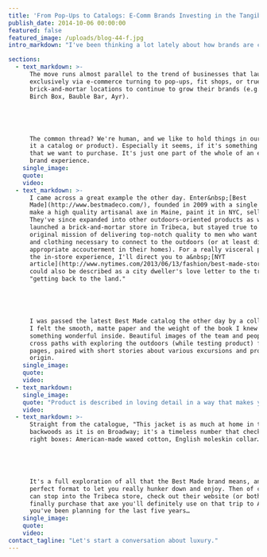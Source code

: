 ```yaml
---
title: 'From Pop-Ups to Catalogs: E-Comm Brands Investing in the Tangible'
publish_date: 2014-10-06 00:00:00
featured: false
featured_image: /uploads/blog-44-f.jpg
intro_markdown: "I've been thinking a lot lately about how brands are continuing to invest or reinvest in the catalog portion of their business because of the correlating uptick in sales (as has the Wall Street Journal): Restoration Hardware (with a whopping 13 volume mailing), Bonobos, J. Crew.​"

sections:
  - text_markdown: >-
      The move runs almost parallel to the trend of businesses that launched
      exclusively via e-commerce turning to pop-ups, fit shops, or true
      brick-and-mortar locations to continue to grow their brands (e.g. Everlane,
      Birch Box, Bauble Bar, Ayr).





      The common thread? We're human, and we like to hold things in our hands (be
      it a catalog or product). Especially it seems, if it's something of quality
      that we want to purchase. It's just one part of the whole of an effective
      brand experience.​
    single_image:
    quote:
    video:
  - text_markdown: >-
      I came across a great example the other day. Enter&nbsp;[Best
      Made](http://www.bestmadeco.com/), founded in 2009 with a single mission:
      make a high quality artisanal axe in Maine, paint it in NYC, sell online.
      They've since expanded into other outdoors-oriented products as well as
      launched a brick-and-mortar store in Tribeca, but stayed true to their
      original mission of delivering top-notch quality to men who want the tools
      and clothing necessary to connect to the outdoors (or at least display the
      appropriate accouterment in their homes). For a really visceral portrait of
      the in-store experience, I'll direct you to a&nbsp;[NYT
      article](http://www.nytimes.com/2013/06/13/fashion/best-made-store-opens-in-manhattan.html?_r=0)&nbsp;that
      could also be described as a city dweller's love letter to the trappings of
      "getting back to the land."





      I was passed the latest Best Made catalog the other day by a colleague. As
      I felt the smooth, matte paper and the weight of the book I knew there was
      something wonderful inside. Beautiful images of the team and people they
      cross paths with exploring the outdoors (while testing product) flood
      pages, paired with short stories about various excursions and product
      origin.​
    single_image:
    quote:
    video:
  - text_markdown:
    single_image:
    quote: "Product is described in loving detail in a way that makes you sure whoever wrote the description couldn't resist the purchase themselves"
    video:
  - text_markdown: >-
      Straight from the catalogue, "This jacket is as much at home in the
      backwoods as it is on Broadway; it's a timeless number that checks all the
      right boxes: American-made waxed cotton, English moleskin collar…"





      It's a full exploration of all that the Best Made brand means, and it's the
      perfect format to let you really hunker down and enjoy. Then of course, you
      can stop into the Tribeca store, check out their website (or both), and
      finally purchase that axe you'll definitely use on that trip to Alaska
      you've been planning for the last five years…​
    single_image:
    quote:
    video:
contact_tagline: "Let's start a conversation about luxury."
---
```



